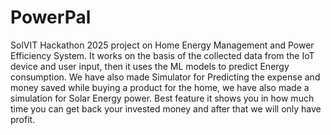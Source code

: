 # PowerPal
SolVIT Hackathon 2025 project on Home Energy Management and Power Efficiency System.
It works on the basis of the collected data from the IoT device and user input, then it uses the ML models to predict Energy consumption.
We have also made Simulator for Predicting the expense and money saved while buying a product for the home, we have also made a simulation for Solar Energy power.
Best feature it shows you in how much time you can get back your invested money and after that we will only have profit.
